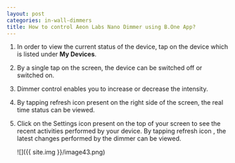 ```yaml
---
layout: post
categories: in-wall-dimmers
title: How to control Aeon Labs Nano Dimmer using B.One App?
---
```


1. In order to view the current status of the device, tap on the device which is listed under **My Devices**.

2. By a single tap on the screen, the device can be switched off or switched on.

3. Dimmer control enables you to increase or decrease the intensity.

4. By tapping refresh icon present on the right side of the screen, the real time status can be viewed.

5. Click on the Settings icon present on the top of your screen to see the recent activities performed by your device. By tapping refresh icon , the latest changes performed by the dimmer can be viewed.

    ![]({{ site.img }}/image43.png)